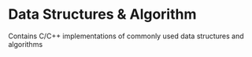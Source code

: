 # Data Structures & Algorithm
Contains C/C++ implementations of commonly used data structures and algorithms
